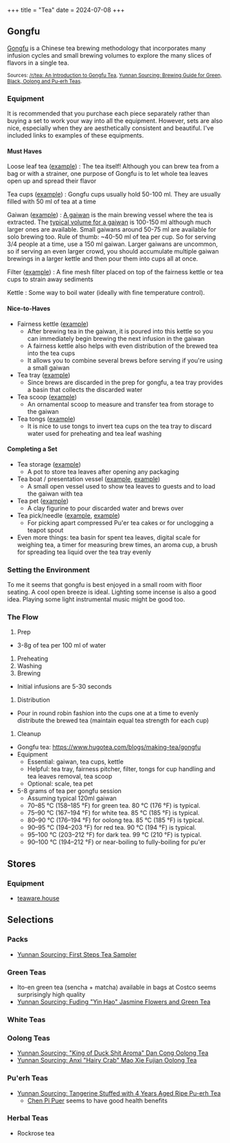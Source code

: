 +++
title = "Tea"
date = 2024-07-08
+++

## Gongfu

[Gongfu](https://en.wikipedia.org/wiki/Gongfu_tea) is a Chinese tea brewing methodology that incorporates many infusion cycles and small brewing volumes to explore the many slices of flavors in a single tea.

<small>
Sources:
  <a href="https://www.reddit.com/r/tea/comments/5yj6mt/an_introduction_to_gongfu_tea/">/r/tea: An Introduction to Gongfu Tea</a>,
  <a href="https://yunnansourcing.com/pages/brewing-guide-for-green-black-oolong-and-pu-erh-teas)">Yunnan Sourcing: Brewing Guide for Green, Black, Oolong and Pu-erh Teas</a>.
</small>

### Equipment

It is recommended that you purchase each piece separately rather than buying a set to work your way into all the equipment.
However, sets are also nice, especially when they are aesthetically consistent and beautiful.
I've included links to examples of these equipments.

#### Must Haves

Loose leaf tea ([example](https://yunnansourcing.us/collections/curated-tea-samplers/products/starter-pack))
: The tea itself! Although you can brew tea from a bag or with a strainer, one purpose of Gongfu is to let whole tea leaves open up and spread their flavor

Tea cups ([example](https://yunnansourcing.us/collections/cups/products/desert-and-sky-glazed-ceramic-gaiwan-and-cups?variant=35434050846879))
: Gongfu cups usually hold 50-100 ml. They are usually filled with 50 ml of tea at a time

Gaiwan ([example](https://yunnansourcing.us/collections/gaiwans/products/bamboo-motif-jingdezhen-porcelain-gaiwan))
: [A gaiwan](https://en.wikipedia.org/wiki/Gaiwan) is the main brewing vessel where the tea is extracted.
The [typical volume for a gaiwan](https://www.reddit.com/r/GongFuTea/comments/18z09qt/best_size_for_gaiwan/) is 100-150 ml although much larger ones are available.
Small gaiwans around 50-75 ml are available for solo brewing too.
Rule of thumb: ~40-50 ml of tea per cup. So for serving 3/4 people at a time, use a 150 ml gaiwan. Larger gaiwans are uncommon, so if serving an even larger crowd, you should accumulate multiple gaiwan brewings in a larger kettle and then pour them into cups all at once.

Filter ([example](https://teaware.house/collections/tools-and-tea-accessories/products/copy-of-buy-it-for-life-stainless-steel-tea-filter-large))
: A fine mesh filter placed on top of the fairness kettle or tea cups to strain away sediments

Kettle
: Some way to boil water (ideally with fine temperature control).

#### Nice-to-Haves

- Fairness kettle ([example](https://yunnansourcing.us/collections/cha-hai/products/wood-fired-kiln-cu-tao-clay-cha-hai))
  - After brewing tea in the gaiwan, it is poured into this kettle so you can immediately begin brewing the next infusion in the gaiwan
  - A fairness kettle also helps with even distribution of the brewed tea into the tea cups
  - It allows you to combine several brews before serving if you're using a small gaiwan
- Tea tray ([example](https://teaware.house/collections/tools-and-tea-accessories/products/black-cover-bamboo-tea-tray))
  - Since brews are discarded in the prep for gongfu, a tea tray provides a basin that collects the discarded water
- Tea scoop ([example]())
  - An ornamental scoop to measure and transfer tea from storage to the gaiwan
- Tea tongs ([example](https://teaware.house/collections/tools-and-tea-accessories/products/bamboo-sliver-tea-tongs))
  - It is nice to use tongs to invert tea cups on the tea tray to discard water used for preheating and tea leaf washing

#### Completing a Set

- Tea storage ([example](https://teaware.house/collections/tools-and-tea-accessories/products/red-jun-yao-porcelain-tea-jar))
  - A pot to store tea leaves after opening any packaging
- Tea boat / presentation vessel ([example](https://teaware.house/collections/tools-and-tea-accessories/products/celadon-cherry-blossom-tea-boat-1), [example](https://yunnansourcing.us/collections/cha-he-presentation-vessels/products/white-porcelain-classic-cha-he-presentation-vessel))
  - A small open vessel used to show tea leaves to guests and to load the gaiwan with tea
- Tea pet ([example](https://yunnansourcing.com/collections/tea-mascots/products/yixing-purple-clay-ox-tea-mascot))
  - A clay figurine to pour discarded water and brews over
- Tea pick/needle ([example](https://teaware.house/collections/tools-and-tea-accessories/products/cigarillo-tea-needle-light-wood), [example](https://yunnansourcing.us/collections/picks-and-pryers-for-taking-apart-pu-erh-cakes/products/sandalwood-pick-for-prying-apart-pu-erh-tea-cakes))
  - For picking apart compressed Pu'er tea cakes or for unclogging a teapot spout
- Even more things: tea basin for spent tea leaves, digital scale for weighing tea, a timer for measuring brew times, an aroma cup, a brush for spreading tea liquid over the tea tray evenly

### Setting the Environment

To me it seems that gongfu is best enjoyed in a small room with floor seating.
A cool open breeze is ideal.
Lighting some incense is also a good idea.
Playing some light instrumental music might be good too.

### The Flow

1. Prep

- 3-8g of tea per 100 ml of water

1. Preheating
1. Washing
1. Brewing

- Initial infusions are 5-30 seconds

1. Distribution

- Pour in round robin fashion into the cups one at a time to evenly distribute the brewed tea (maintain equal tea strength for each cup)

1. Cleanup

- Gongfu tea: https://www.hugotea.com/blogs/making-tea/gongfu
- Equipment
  - Essential: gaiwan, tea cups, kettle
  - Helpful: tea tray, fairness pitcher, filter, tongs for cup handling and tea leaves removal, tea scoop
  - Optional: scale, tea pet
- 5-8 grams of tea per gongfu session
  - Assuming typical 120ml gaiwan
  - 70–85 °C (158–185 °F) for green tea. 80 °C (176 °F) is typical.
  - 75–90 °C (167–194 °F) for white tea. 85 °C (185 °F) is typical.
  - 80–90 °C (176–194 °F) for oolong tea. 85 °C (185 °F) is typical.
  - 90–95 °C (194–203 °F) for red tea. 90 °C (194 °F) is typical.
  - 95–100 °C (203–212 °F) for dark tea. 99 °C (210 °F) is typical.
  - 90–100 °C (194–212 °F) or near-boiling to fully-boiling for pu'er

## Stores

### Equipment

- [teaware.house](https://teaware.house/)

## Selections

### Packs

- [Yunnan Sourcing: First Steps Tea Sampler](https://yunnansourcing.us/collections/curated-tea-samplers/products/starter-pack)

### Green Teas

- Ito-en green tea (sencha + matcha) available in bags at Costco seems surprisingly high quality
- [Yunnan Sourcing: Fuding "Yin Hao" Jasmine Flowers and Green Tea](https://yunnansourcing.us/products/fuding-yin-hao-jasmine-flowers-and-green-tea?_pos=1&_sid=65d47044e&_ss=r)

### White Teas

### Oolong Teas

- [Yunnan Sourcing: "King of Duck Shit Aroma" Dan Cong Oolong Tea](https://yunnansourcing.com/products/king-of-duck-shit-aroma-dan-cong-oolong-tea?variant=44148455473351)
- [Yunnan Sourcing: Anxi "Hairy Crab" Mao Xie Fujian Oolong Tea](https://yunnansourcing.com/products/anxi-hairy-crab-mao-xie-fujian-oolong-tea?variant=43202628321479)

### Pu'erh Teas

- [Yunnan Sourcing: Tangerine Stuffed with 4 Years Aged Ripe Pu-erh Tea](https://yunnansourcing.com/products/tangerine-stuffed-with-4-years-aged-ripe-pu-erh-tea?variant=35648765574)
  - [Chen Pi Puer](https://twitter.com/JulianaLung/status/1761498269900021812) seems to have good health benefits

### Herbal Teas

- Rockrose tea

